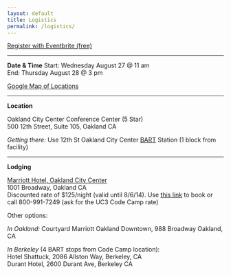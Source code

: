 ```yaml
---
layout: default
title: Logistics
permalink: /logistics/
---
```


[Register with Eventbrite (free)](http://www.eventbrite.ie/e/uc-code-camp-tickets-10896787585)

* * * * * * * * 

**Date & Time**
Start: Wednesday August 27 @ 11 am  
End: Thursday August 28 @ 3 pm

[Google Map of Locations](https://mapsengine.google.com/map/edit?mid=zx9fdEMH_t_c.kdlQR-ah7Y3Q)

* * * * * * * * 

**Location**

Oakland City Center Conference Center (5 Star)  
500 12th Street, Suite 105, Oakland CA

_Getting there:_ Use 12th St Oakland City Center [BART](http://bart.gov) Station (1 block from facility)

* * * * * * * * 

**Lodging**

[Marriott Hotel, Oakland City Center](http://www.marriott.com/hotels/travel/oakdt-oakland-marriott-city-center/)  
1001 Broadway, Oakland CA  
Discounted rate of $125/night (valid until 8/6/14). Use [this link](http://www.marriott.com/meeting-event-hotels/group-corporate-travel/groupCorp.mi?resLinkData=UC3%20Code%20Camp%5Eoakdt%60ucoucoa%60125.00%60USD%60false%608/27/14%608/28/14%608/6/14&app=resvlink&stop_mobi=yes) to book or call 800-991-7249 (ask for the UC3 Code Camp rate)


Other options:

_In Oakland:_ Courtyard Marriott Oakland Downtown, 988 Broadway Oakland, CA

_In Berkeley_ (4 BART stops from Code Camp location):   
Hotel Shattuck, 2086 Allston Way, Berkeley, CA  
Durant Hotel, 2600 Durant Ave, Berkeley CA  
